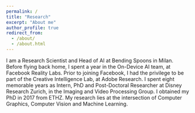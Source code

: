 ```yaml
---
permalink: /
title: "Research"
excerpt: "About me"
author_profile: true
redirect_from: 
  - /about/
  - /about.html
---
```



I am a Research Scientist and Head of AI at Bending Spoons in Milan. Before flying back home, I spent a year in the On-Device AI team, at Facebook Reality Labs. Prior to joining Facebook, I had the privilege to be part of the Creative Intelligence Lab, at Adobe Research. I spent eight memorable years as Intern, PhD and Post-Doctoral Researcher at Disney Research Zurich, in the Imaging and Video Processing Group. I obtained my PhD in 2017 from ETHZ. My research lies at the intersection of Computer Graphics, Computer Vision and Machine Learning. 